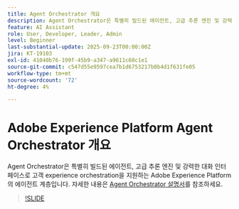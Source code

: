 ```yaml
---
title: Agent Orchestrator 개요
description: Agent Orchestrator은 특별히 빌드된 에이전트, 고급 추론 엔진 및 강력한 대화 인터페이스로 고객 experience orchestration을 지원하는 Adobe Experience Platform의 에이전트 계층입니다.
feature: AI Assistant
role: User, Developer, Leader, Admin
level: Beginner
last-substantial-update: 2025-09-23T00:00:00Z
jira: KT-19103
exl-id: 41040b76-199f-45b9-a347-a9611c60c1e1
source-git-commit: c547d55e9597cea7b1d6753217b0b4d1f631fe05
workflow-type: tm+mt
source-wordcount: '72'
ht-degree: 4%

---
```


# Adobe Experience Platform Agent Orchestrator 개요

Agent Orchestrator은 특별히 빌드된 에이전트, 고급 추론 엔진 및 강력한 대화 인터페이스로 고객 experience orchestration을 지원하는 Adobe Experience Platform의 에이전트 계층입니다. 자세한 내용은 [Agent Orchestrator 설명서](https://experienceleague.adobe.com/ko/docs/experience-cloud-ai/experience-cloud-ai/agents/agent-orchestrator)를 참조하세요.

>[!SLIDE](agent-orchestrator-overview)
